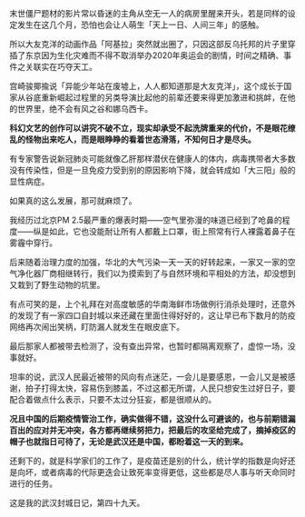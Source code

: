 末世僵尸题材的影片常以昏迷的主角从空无一人的病房里醒来开头，若是同样的设定发生在这几个月，恐怕也会让人萌生「天上一日、人间三年」的感触。

所以大友克洋的动画作品「阿基拉」突然就出圈了，只因这部反乌托邦的片子里穿插了东京因为生化灾难而不得不取消举办2020年奥运会的剧情，时间之精确、事件之关联实在巧夺天工。

宫崎骏揶揄说「异能少年站在废墟上，人人都知道那是大友克洋」，这个成长于国家从谷底重新崛起过程里的另类导演比起他的前辈还要来得更加激进和挑衅，在他的世界里，绝不会有风之谷和娜乌西卡。

**科幻文艺的创作可以讲究不破不立，现实却承受不起洗牌重来的代价，不是眼花缭乱的怪物出来吃人，而是眼睁睁的看着世态滑落，不知何日才是尽头。**

有专家警告说新冠肺炎可能就像乙肝那样潜伏在健康人的体内，病毒携带者大多数没有传染性，但是一旦免疫力受到别的原因影响下降，就会转成如「大三阳」般的显性病症。

如果真的这么发展，那可就麻烦了。

我经历过北京PM 2.5最严重的爆表时期——空气里弥漫的味道已经到了呛鼻的程度——纵是如此，它也没能耐让所有人都戴上口罩，街上照常有行人裸露着鼻子在雾霾中穿行。

后来随着治理力度的加强，华北的大气污染一天一天的好转起来，一家又一家的空气净化器厂商相继转行，我们以为摸索到了与自然环境和平相处的方法，却没想到又栽到了野生动物的坑里。

有点可笑的是，上个礼拜在对高度敏感的华南海鲜市场做例行消杀处理时，还意外的发现了有一家四口自封城以来还藏在里面住得好好的，这让早已布下数月的防疫网络再次闹出笑柄，盯防漏人就发生在眼皮底下。

最后那家人都被带去检测了，没有查出异常，也暂时都隔离观察了，虚惊一场，没事就好。

坦率的说，武汉人民最近被带的风向有点迷茫，一会儿是要感恩，一会儿又是被感谢，拍子打得太快，容易伤到膝盖，不过这都无所谓，人民只想安生过好日子，要配合着做点什么表示，只要不太过分狂妄，都是很顺从的。

**况且中国的后期疫情管治工作，确实做得不错，这没什么可避谈的，也与前期错漏百出的应对并无冲突，各方都再继续努把力，把最后的攻坚给完成了，摘掉疫区的帽子也就指日可待了，无论是武汉还是中国，都盼着这一天的到来。**

还剩下的，就是科学家们的工作了，是疫苗还是别的什么，统计学的指数是向好还是向坏，或者病毒的代际更迭会让致死率变得更低，这些都是尽人事与听天命同时进行的任务。

这是我的武汉封城日记，第四十九天。